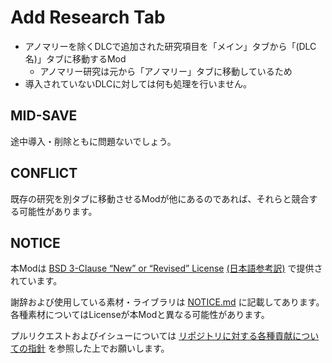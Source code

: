 # Add Research Tab

- アノマリーを除くDLCで追加された研究項目を「メイン」タブから「(DLC名)」タブに移動するMod
  - アノマリー研究は元から「アノマリー」タブに移動しているため
- 導入されていないDLCに対しては何も処理を行いません。

## MID-SAVE

途中導入・削除ともに問題ないでしょう。

## CONFLICT

既存の研究を別タブに移動させるModが他にあるのであれば、それらと競合する可能性があります。

## NOTICE

本Modは [BSD 3-Clause “New” or “Revised” License](LICENSE) [(日本語参考訳)](https://licenses.opensource.jp/BSD-3-Clause/BSD-3-Clause.html) で提供されています。

謝辞および使用している素材・ライブラリは [NOTICE.md](NOTICE.md) に記載してあります。
各種素材についてはLicenseが本Modと異なる可能性があります。

プルリクエストおよびイシューについては [リポジトリに対する各種貢献についての指針](https://github.com/piet-rian/.github/blob/main/CONTRIBUTING.md) を参照した上でお願いします。
